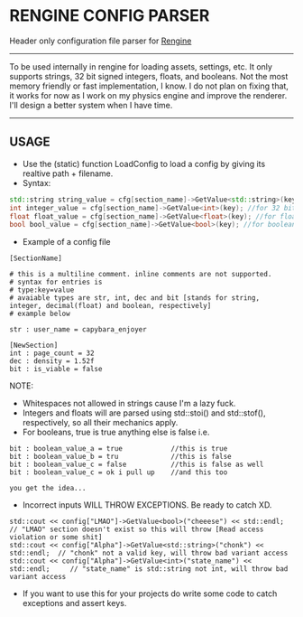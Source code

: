 # RENGINE CONFIG PARSER
Header only configuration file parser for [Rengine](https://himan2104.github.io/Rengine)

---
To be used internally in rengine for loading assets, settings, etc. It only supports strings, 32 bit signed integers, floats, and booleans. Not the most memory friendly or fast implementation, I know. I do not plan on fixing that, it works for now as I work on my physics engine and improve the renderer. I'll design a better system when I have time.

---

## USAGE
- Use the (static) function LoadConfig to load a config by giving its realtive path + filename.
- Syntax:
 
``` C++
std::string string_value = cfg[section_name]->GetValue<std::string>(key); //for string values [no whitespaces]
int integer_value = cfg[section_name]->GetValue<int>(key); //for 32 bit integer values
float float_value = cfg[section_name]->GetValue<float>(key); //for floating point values
bool bool_value = cfg[section_name]->GetValue<bool>(key); //for boolean values
```
- Example of a config  file

```
[SectionName]

# this is a multiline comment. inline comments are not supported.
# syntax for entries is 
# type:key=value
# avaiable types are str, int, dec and bit [stands for string, integer, decimal(float) and boolean, respectively]
# example below

str : user_name = capybara_enjoyer

[NewSection]
int : page_count = 32
dec : density = 1.52f
bit : is_viable = false
```
NOTE:
- Whitespaces not allowed in strings cause I'm a lazy fuck.
- Integers and floats will are parsed using std::stoi() and std::stof(), respectively, so all their mechanics apply.
- For booleans, true is true anything else is false i.e. 
```
bit : boolean_value_a = true            //this is true
bit : boolean_value_b = tru             //this is false
bit : boolean_value_c = false           //this is false as well
bit : boolean_value_c = ok i pull up    //and this too

you get the idea...
```
- Incorrect inputs WILL THROW EXCEPTIONS. Be ready to catch XD.
```
std::cout << config["LMAO"]->GetValue<bool>("cheeese") << std::endl;        // "LMAO" section doesn't exist so this will throw [Read access violation or some shit]
std::cout << config["Alpha"]->GetValue<std::string>("chonk") << std::endl;  // "chonk" not a valid key, will throw bad variant access
std::cout << config["Alpha"]->GetValue<int>("state_name") << std::endl;     // "state_name" is std::string not int, will throw bad variant access
```
- If you want to use this for your projects do write some code to catch exceptions and assert keys.
